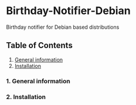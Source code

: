 # Birthday-Notifier-Debian
Birthday notifier for Debian based distributions
## Table of Contents
1. [General information](#general-information)
2. [Installation](#installation)

### 1. General information

### 2. Installation
